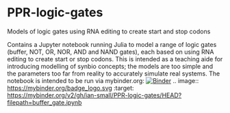 # PPR-logic-gates
Models of logic gates using RNA editing to create start and stop codons

Contains a Jupyter notebook running Julia to model a range of logic gates (buffer, NOT, OR, NOR, AND and NAND gates), each based on using RNA editing to create start or stop codons. This is intended as a teaching aide for introducing modelling of synbio concepts; the models are too simple and the parameters too far from reality to accurately simulate real systems. The notebook is intended to be run via mybinder.org:
[![Binder](https://mybinder.org/badge_logo.svg)](https://mybinder.org/v2/gh/ian-small/PPR-logic-gates/HEAD?filepath=buffer_gate.ipynb)
.. image:: https://mybinder.org/badge_logo.svg
 :target: https://mybinder.org/v2/gh/ian-small/PPR-logic-gates/HEAD?filepath=buffer_gate.ipynb
